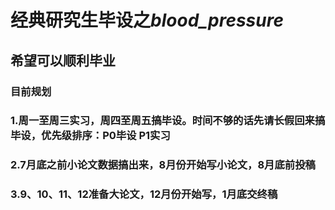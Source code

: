 # 经典研究生毕设之*blood_pressure*
## 希望可以顺利毕业
### 目前规划
### 1.周一至周三实习，周四至周五搞毕设。时间不够的话先请长假回来搞毕设，优先级排序：P0毕设 P1实习
### 2.7月底之前小论文数据搞出来，8月份开始写小论文，8月底前投稿
### 3.9、10、11、12准备大论文，12月份开始写，1月底交终稿